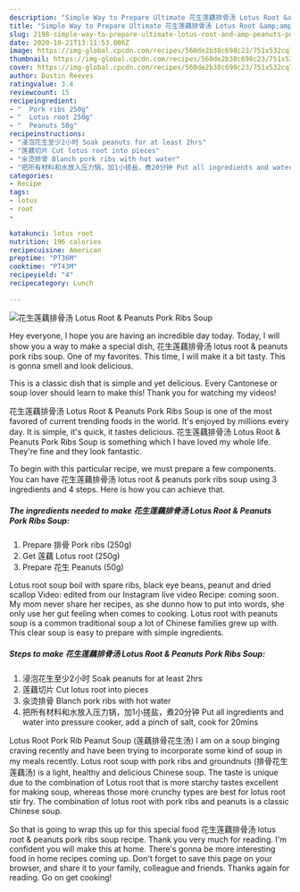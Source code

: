```yaml
---
description: "Simple Way to Prepare Ultimate 花生莲藕排骨汤 Lotus Root &amp;amp; Peanuts Pork Ribs Soup"
title: "Simple Way to Prepare Ultimate 花生莲藕排骨汤 Lotus Root &amp;amp; Peanuts Pork Ribs Soup"
slug: 2198-simple-way-to-prepare-ultimate-lotus-root-and-amp-peanuts-pork-ribs-soup
date: 2020-10-21T13:11:53.006Z
image: https://img-global.cpcdn.com/recipes/560de2b38c698c23/751x532cq70/花生莲藕排骨汤-lotus-root-peanuts-pork-ribs-soup-recipe-main-photo.jpg
thumbnail: https://img-global.cpcdn.com/recipes/560de2b38c698c23/751x532cq70/花生莲藕排骨汤-lotus-root-peanuts-pork-ribs-soup-recipe-main-photo.jpg
cover: https://img-global.cpcdn.com/recipes/560de2b38c698c23/751x532cq70/花生莲藕排骨汤-lotus-root-peanuts-pork-ribs-soup-recipe-main-photo.jpg
author: Dustin Reeves
ratingvalue: 3.4
reviewcount: 15
recipeingredient:
- "  Pork ribs 250g"
- "  Lotus root 250g"
- "  Peanuts 50g"
recipeinstructions:
- "浸泡花生至少2小时 Soak peanuts for at least 2hrs"
- "莲藕切片 Cut lotus root into pieces"
- "汆烫排骨 Blanch pork ribs with hot water"
- "把所有材料和水放入压力锅，加1小搓盐，煮20分钟 Put all ingredients and water into pressure cooker, add a pinch of salt, cook for 20mins"
categories:
- Recipe
tags:
- lotus
- root
- 

katakunci: lotus root  
nutrition: 196 calories
recipecuisine: American
preptime: "PT36M"
cooktime: "PT43M"
recipeyield: "4"
recipecategory: Lunch

---
```



![花生莲藕排骨汤 Lotus Root &amp; Peanuts Pork Ribs Soup](https://img-global.cpcdn.com/recipes/560de2b38c698c23/751x532cq70/花生莲藕排骨汤-lotus-root-peanuts-pork-ribs-soup-recipe-main-photo.jpg)

Hey everyone, I hope you are having an incredible day today. Today, I will show you a way to make a special dish, 花生莲藕排骨汤 lotus root &amp; peanuts pork ribs soup. One of my favorites. This time, I will make it a bit tasty. This is gonna smell and look delicious.

This is a classic dish that is simple and yet delicious. Every Cantonese or soup lover should learn to make this! Thank you for watching my videos!

花生莲藕排骨汤 Lotus Root &amp; Peanuts Pork Ribs Soup is one of the most favored of current trending foods in the world. It's enjoyed by millions every day. It is simple, it's quick, it tastes delicious. 花生莲藕排骨汤 Lotus Root &amp; Peanuts Pork Ribs Soup is something which I have loved my whole life. They're fine and they look fantastic.


To begin with this particular recipe, we must prepare a few components. You can have 花生莲藕排骨汤 lotus root &amp; peanuts pork ribs soup using 3 ingredients and 4 steps. Here is how you can achieve that.

<!--inarticleads1-->

##### The ingredients needed to make 花生莲藕排骨汤 Lotus Root &amp; Peanuts Pork Ribs Soup:

1. Prepare  排骨 Pork ribs (250g)
1. Get  莲藕 Lotus root (250g)
1. Prepare  花生 Peanuts (50g)


Lotus root soup boil with spare ribs, black eye beans, peanut and dried scallop Video: edited from our Instagram live video Recipe: coming soon. My mom never share her recipes, as she dunno how to put into words, she only use her gut feeling when comes to cooking. Lotus root with peanuts soup is a common traditional soup a lot of Chinese families grew up with. This clear soup is easy to prepare with simple ingredients. 

<!--inarticleads2-->

##### Steps to make 花生莲藕排骨汤 Lotus Root &amp; Peanuts Pork Ribs Soup:

1. 浸泡花生至少2小时 Soak peanuts for at least 2hrs
1. 莲藕切片 Cut lotus root into pieces
1. 汆烫排骨 Blanch pork ribs with hot water
1. 把所有材料和水放入压力锅，加1小搓盐，煮20分钟 Put all ingredients and water into pressure cooker, add a pinch of salt, cook for 20mins


Lotus Root Pork Rib Peanut Soup (莲藕排骨花生汤) I am on a soup binging craving recently and have been trying to incorporate some kind of soup in my meals recently. Lotus root soup with pork ribs and groundnuts (排骨花生莲藕汤) is a light, healthy and delicious Chinese soup. The taste is unique due to the combination of Lotus root that is more starchy tastes excellent for making soup, whereas those more crunchy types are best for lotus root stir fry. The combination of lotus root with pork ribs and peanuts is a classic Chinese soup. 

So that is going to wrap this up for this special food 花生莲藕排骨汤 lotus root &amp; peanuts pork ribs soup recipe. Thank you very much for reading. I'm confident you will make this at home. There's gonna be more interesting food in home recipes coming up. Don't forget to save this page on your browser, and share it to your family, colleague and friends. Thanks again for reading. Go on get cooking!

